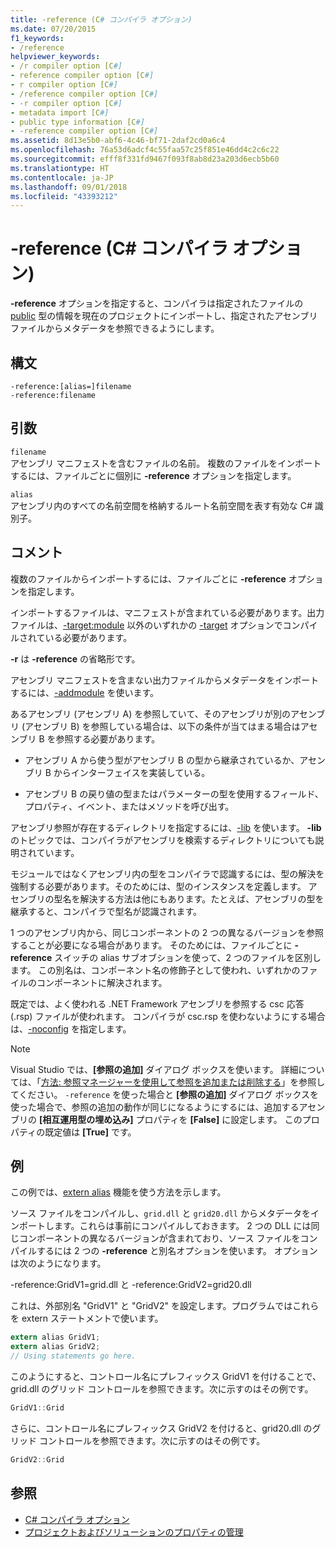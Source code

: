 ```yaml
---
title: -reference (C# コンパイラ オプション)
ms.date: 07/20/2015
f1_keywords:
- /reference
helpviewer_keywords:
- /r compiler option [C#]
- reference compiler option [C#]
- r compiler option [C#]
- /reference compiler option [C#]
- -r compiler option [C#]
- metadata import [C#]
- public type information [C#]
- -reference compiler option [C#]
ms.assetid: 8d13e5b0-abf6-4c46-bf71-2daf2cd0a6c4
ms.openlocfilehash: 76a53d6adcf4c55faa57c25f851e46dd4c2c6c22
ms.sourcegitcommit: efff8f331fd9467f093f8ab8d23a203d6ecb5b60
ms.translationtype: HT
ms.contentlocale: ja-JP
ms.lasthandoff: 09/01/2018
ms.locfileid: "43393212"
---
```

# <a name="-reference-c-compiler-options"></a>-reference (C# コンパイラ オプション)
**-reference** オプションを指定すると、コンパイラは指定されたファイルの [public](../../../csharp/language-reference/keywords/public.md) 型の情報を現在のプロジェクトにインポートし、指定されたアセンブリ ファイルからメタデータを参照できるようにします。  
  
## <a name="syntax"></a>構文  
  
```console  
-reference:[alias=]filename  
-reference:filename  
```  
  
## <a name="arguments"></a>引数  
 `filename`  
 アセンブリ マニフェストを含むファイルの名前。 複数のファイルをインポートするには、ファイルごとに個別に **-reference** オプションを指定します。  
  
 `alias`  
 アセンブリ内のすべての名前空間を格納するルート名前空間を表す有効な C# 識別子。  
  
## <a name="remarks"></a>コメント  
 複数のファイルからインポートするには、ファイルごとに **-reference** オプションを指定します。  
  
 インポートするファイルは、マニフェストが含まれている必要があります。出力ファイルは、[-target:module](../../../csharp/language-reference/compiler-options/target-module-compiler-option.md) 以外のいずれかの [-target](../../../csharp/language-reference/compiler-options/target-compiler-option.md) オプションでコンパイルされている必要があります。  
  
 **-r** は **-reference** の省略形です。  
  
 アセンブリ マニフェストを含まない出力ファイルからメタデータをインポートするには、[-addmodule](../../../csharp/language-reference/compiler-options/addmodule-compiler-option.md) を使います。  
  
 あるアセンブリ (アセンブリ A) を参照していて、そのアセンブリが別のアセンブリ (アセンブリ B) を参照している場合は、以下の条件が当てはまる場合はアセンブリ B を参照する必要があります。  
  
-   アセンブリ A から使う型がアセンブリ B の型から継承されているか、アセンブリ B からインターフェイスを実装している。  
  
-   アセンブリ B の戻り値の型またはパラメーターの型を使用するフィールド、プロパティ、イベント、またはメソッドを呼び出す。  
  
 アセンブリ参照が存在するディレクトリを指定するには、[-lib](../../../csharp/language-reference/compiler-options/lib-compiler-option.md) を使います。 **-lib** のトピックでは、コンパイラがアセンブリを検索するディレクトリについても説明されています。  
  
 モジュールではなくアセンブリ内の型をコンパイラで認識するには、型の解決を強制する必要があります。そのためには、型のインスタンスを定義します。 アセンブリの型名を解決する方法は他にもあります。たとえば、アセンブリの型を継承すると、コンパイラで型名が認識されます。  
  
 1 つのアセンブリ内から、同じコンポーネントの 2 つの異なるバージョンを参照することが必要になる場合があります。 そのためには、ファイルごとに **-reference** スイッチの alias サブオブションを使って、2 つのファイルを区別します。 この別名は、コンポーネント名の修飾子として使われ、いずれかのファイルのコンポーネントに解決されます。  
  
 既定では、よく使われる .NET Framework アセンブリを参照する csc 応答 (.rsp) ファイルが使われます。 コンパイラが csc.rsp を使わないようにする場合は、[-noconfig](../../../csharp/language-reference/compiler-options/noconfig-compiler-option.md) を指定します。  
  
> [!NOTE]
> Visual Studio では、**[参照の追加]** ダイアログ ボックスを使います。 詳細については、「[方法: 参照マネージャーを使用して参照を追加または削除する](/visualstudio/ide/how-to-add-or-remove-references-by-using-the-reference-manager)」を参照してください。 `-reference` を使った場合と **[参照の追加]** ダイアログ ボックスを使った場合で、参照の追加の動作が同じになるようにするには、追加するアセンブリの **[相互運用型の埋め込み]** プロパティを **[False]** に設定します。 このプロパティの既定値は **[True]** です。  
  
## <a name="example"></a>例  
 この例では、[extern alias](../../../csharp/language-reference/keywords/extern-alias.md) 機能を使う方法を示します。  
  
 ソース ファイルをコンパイルし、`grid.dll` と `grid20.dll` からメタデータをインポートします。これらは事前にコンパイルしておきます。 2 つの DLL には同じコンポーネントの異なるバージョンが含まれており、ソース ファイルをコンパイルするには 2 つの **-reference** と別名オプションを使います。 オプションは次のようになります。  
  
 -reference:GridV1=grid.dll と -reference:GridV2=grid20.dll  
  
 これは、外部別名 "GridV1" と "GridV2" を設定します。プログラムではこれらを extern ステートメントで使います。  
  
```csharp  
extern alias GridV1;  
extern alias GridV2;  
// Using statements go here.  
```  
  
 このようにすると、コントロール名にプレフィックス GridV1 を付けることで、grid.dll のグリッド コントロールを参照できます。次に示すのはその例です。  
  
```csharp  
GridV1::Grid  
```  
  
 さらに、コントロール名にプレフィックス GridV2 を付けると、grid20.dll のグリッド コントロールを参照できます。次に示すのはその例です。  
  
```csharp  
GridV2::Grid   
```  
  
## <a name="see-also"></a>参照  

- [C# コンパイラ オプション](../../../csharp/language-reference/compiler-options/index.md)  
- [プロジェクトおよびソリューションのプロパティの管理](/visualstudio/ide/managing-project-and-solution-properties)
